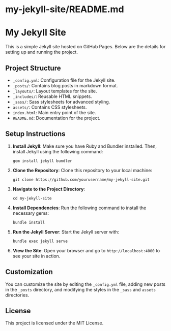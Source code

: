 # my-jekyll-site/README.md

# My Jekyll Site

This is a simple Jekyll site hosted on GitHub Pages. Below are the details for setting up and running the project.

## Project Structure

- `_config.yml`: Configuration file for the Jekyll site.
- `_posts/`: Contains blog posts in markdown format.
- `_layouts/`: Layout templates for the site.
- `_includes/`: Reusable HTML snippets.
- `_sass/`: Sass stylesheets for advanced styling.
- `assets/`: Contains CSS stylesheets.
- `index.html`: Main entry point of the site.
- `README.md`: Documentation for the project.

## Setup Instructions

1. **Install Jekyll**: Make sure you have Ruby and Bundler installed. Then, install Jekyll using the following command:
   ```
   gem install jekyll bundler
   ```

2. **Clone the Repository**: Clone this repository to your local machine:
   ```
   git clone https://github.com/yourusername/my-jekyll-site.git
   ```

3. **Navigate to the Project Directory**:
   ```
   cd my-jekyll-site
   ```

4. **Install Dependencies**: Run the following command to install the necessary gems:
   ```
   bundle install
   ```

5. **Run the Jekyll Server**: Start the Jekyll server with:
   ```
   bundle exec jekyll serve
   ```

6. **View the Site**: Open your browser and go to `http://localhost:4000` to see your site in action.

## Customization

You can customize the site by editing the `_config.yml` file, adding new posts in the `_posts` directory, and modifying the styles in the `_sass` and `assets` directories.

## License

This project is licensed under the MIT License.